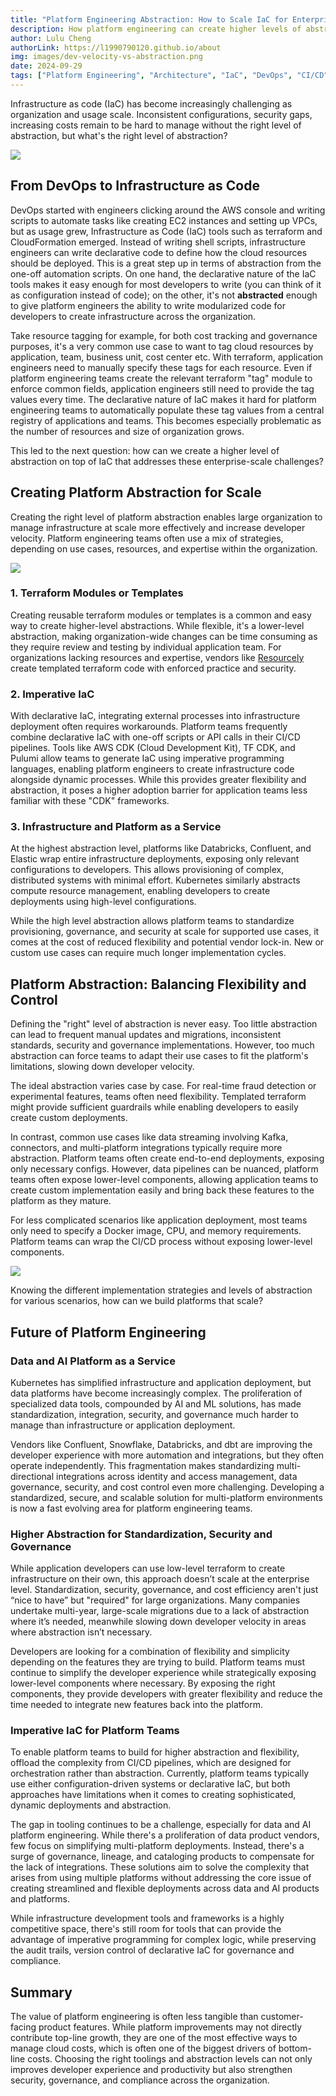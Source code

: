 ```yaml
---
title: "Platform Engineering Abstraction: How to Scale IaC for Enterprise"
description: How platform engineering can create higher levels of abstraction to ensure security, governance, and compliance at scale, while still give developers the flexibility to build and iterate quickly.
author: Lulu Cheng
authorLink: https://l1990790120.github.io/about
img: images/dev-velocity-vs-abstraction.png
date: 2024-09-29
tags: ["Platform Engineering", "Architecture", "IaC", "DevOps", "CI/CD", "Scalability"]
---
```


Infrastructure as code (IaC) has become increasingly challenging as organization and usage scale. Inconsistent configurations, security gaps, increasing costs remain to be hard to manage without the right level of abstraction, but what's the right level of abstraction?

![](images/dev-velocity-vs-abstraction.png)

## From DevOps to Infrastructure as Code

DevOps started with engineers clicking around the AWS console and writing scripts to automate tasks like creating EC2 instances and setting up VPCs, but as usage grew, Infrastructure as Code (IaC) tools such as terraform and CloudFormation emerged. Instead of writing shell scripts, infrastructure engineers can write declarative code to define how the cloud resources should be deployed. This is a great step up in terms of abstraction from the one-off automation scripts. On one hand, the declarative nature of the IaC tools makes it easy enough for most developers to write (you can think of it as configuration instead of code); on the other, it's not **abstracted** enough to give platform engineers the ability to write modularized code for developers to create infrastructure across the organization.

Take resource tagging for example, for both cost tracking and governance purposes, it's a very common use case to want to tag cloud resources by application, team, business unit, cost center etc. With terraform, application engineers need to manually specify these tags for each resource. Even if platform engineering teams create the relevant terraform "tag" module to enforce common fields, application engineers still need to provide the tag values every time. The declarative nature of IaC makes it hard for platform engineering teams to automatically populate these tag values from a central registry of applications and teams. This becomes especially problematic as the number of resources and size of organization grows.

This led to the next question: how can we create a higher level of abstraction on top of IaC that addresses these enterprise-scale challenges?

## Creating Platform Abstraction for Scale

Creating the right level of platform abstraction enables large organization to manage infrastructure at scale more effectively and increase developer velocity. Platform engineering teams often use a mix of strategies, depending on use cases, resources, and expertise within the organization.

![](images/platform-approach-abstraciton-level.png)

### 1. Terraform Modules or Templates

Creating reusable terraform modules or templates is a common and easy way to create higher-level abstractions. While flexible, it's a lower-level abstraction, making organization-wide changes can be time consuming as they require review and testing by individual application team. For organizations lacking resources and expertise, vendors like [Resourcely](https://www.resourcely.io/) create templated terraform code with enforced practice and security.

### 2. Imperative IaC

With declarative IaC, integrating external processes into infrastructure deployment often requires workarounds. Platform teams frequently combine declarative IaC with one-off scripts or API calls in their CI/CD pipelines. Tools like AWS CDK (Cloud Development Kit), TF CDK, and Pulumi allow teams to generate IaC using imperative programming languages, enabling platform engineers to create infrastructure code alongside dynamic processes. While this provides greater flexibility and abstraction, it poses a higher adoption barrier for application teams less familiar with these "CDK" frameworks.

### 3. Infrastructure and Platform as a Service

At the highest abstraction level, platforms like Databricks, Confluent, and Elastic wrap entire infrastructure deployments, exposing only relevant configurations to developers. This allows provisioning of complex, distributed systems with minimal effort. Kubernetes similarly abstracts compute resource management, enabling developers to create deployments using high-level configurations.

While the high level abstraction allows platform teams to standardize provisioning, governance, and security at scale for supported use cases, it comes at the cost of reduced flexibility and potential vendor lock-in. New or custom use cases can require much longer implementation cycles.

## Platform Abstraction: Balancing Flexibility and Control

Defining the "right" level of abstraction is never easy. Too little abstraction can lead to frequent manual updates and migrations, inconsistent standards, security and governance implementations. However, too much abstraction can force teams to adapt their use cases to fit the platform's limitations, slowing down developer velocity.

The ideal abstraction varies case by case. For real-time fraud detection or experimental features, teams often need flexibility. Templated terraform might provide sufficient guardrails while enabling developers to easily create custom deployments.

In contrast, common use cases like data streaming involving Kafka, connectors, and multi-platform integrations typically require more abstraction. Platform teams often create end-to-end deployments, exposing only necessary configs. However, data pipelines can be nuanced, platform teams often expose lower-level components, allowing application teams to create custom implementation easily and bring back these features to the platform as they mature.

For less complicated scenarios like application deployment, most teams only need to specify a Docker image, CPU, and memory requirements. Platform teams can wrap the CI/CD process without exposing lower-level components.

![](images/abstraction-vs-complexity.png)

Knowing the different implementation strategies and levels of abstraction for various scenarios, how can we build platforms that scale?

## Future of Platform Engineering

### Data and AI Platform as a Service

Kubernetes has simplified infrastructure and application deployment, but data platforms have become increasingly complex. The proliferation of specialized data tools, compounded by AI and ML solutions, has made standardization, integration, security, and governance much harder to manage than infrastructure or application deployment.

Vendors like Confluent, Snowflake, Databricks, and dbt are improving the developer experience with more automation and integrations, but they often operate independently. This fragmentation makes standardizing multi-directional integrations across identity and access management, data governance, security, and cost control even more challenging. Developing a standardized, secure, and scalable solution for multi-platform environments is now a fast evolving area for platform engineering teams.

### Higher Abstraction for Standardization, Security and Governance

While application developers can use low-level terraform to create infrastructure on their own, this approach doesn’t scale at the enterprise level. Standardization, security, governance, and cost efficiency aren't just “nice to have” but "required" for large organizations. Many companies undertake multi-year, large-scale migrations due to a lack of abstraction where it’s needed, meanwhile slowing down developer velocity in areas where abstraction isn’t necessary.

Developers are looking for a combination of flexibility and simplicity depending on the features they are trying to build. Platform teams must continue to simplify the developer experience while strategically exposing lower-level components where necessary. By exposing the right components, they provide developers with greater flexibility and reduce the time needed to integrate new features back into the platform.

### Imperative IaC for Platform Teams

To enable platform teams to build for higher abstraction and flexibility, offload the complexity from CI/CD pipelines, which are designed for orchestration rather than abstraction. Currently, platform teams typically use either configuration-driven systems or declarative IaC, but both approaches have limitations when it comes to creating sophisticated, dynamic deployments and abstraction.

The gap in tooling continues to be a challenge, especially for data and AI platform engineering. While there's a proliferation of data product vendors, few focus on simplifying multi-platform deployments. Instead, there's a surge of governance, lineage, and cataloging products to compensate for the lack of integrations. These solutions aim to solve the complexity that arises from using multiple platforms without addressing the core issue of creating streamlined and flexible deployments across data and AI products and platforms.

While infrastructure development tools and frameworks is a highly competitive space, there's still room for tools that can provide the advantage of imperative programming for complex logic, while preserving the audit trails, version control of declarative IaC for governance and compliance.

## Summary

The value of platform engineering is often less tangible than customer-facing product features. While platform improvements may not directly contribute top-line growth, they are one of the most effective ways to manage cloud costs, which is often one of the biggest drivers of bottom-line costs. Choosing the right toolings and abstraction levels can not only improves developer experience and productivity but also strengthen security, governance, and compliance across the organization.